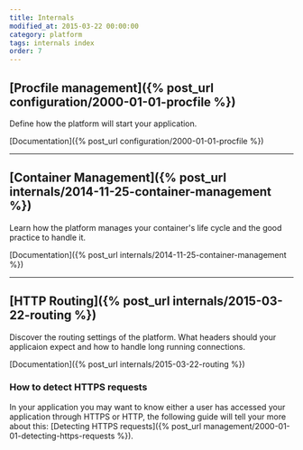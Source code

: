 ```yaml
---
title: Internals
modified_at: 2015-03-22 00:00:00
category: platform
tags: internals index
order: 7
---
```


## [Procfile management]({% post_url configuration/2000-01-01-procfile %})

Define how the platform will start your application.

[Documentation]({% post_url configuration/2000-01-01-procfile %})

<hr>

## [Container Management]({% post_url internals/2014-11-25-container-management %})

Learn how the platform manages your container's life cycle and the good practice to handle it.

[Documentation]({% post_url internals/2014-11-25-container-management %})

<hr>

## [HTTP Routing]({% post_url internals/2015-03-22-routing %})

Discover the routing settings of the platform. What headers should your
applicaion expect and how to handle long running connections.

[Documentation]({% post_url internals/2015-03-22-routing %})

### How to detect HTTPS requests

In your application you may want to know either a user has accessed your
application through HTTPS or HTTP, the following guide will tell your more
about this: [Detecting HTTPS requests]({% post_url management/2000-01-01-detecting-https-requests %}).

